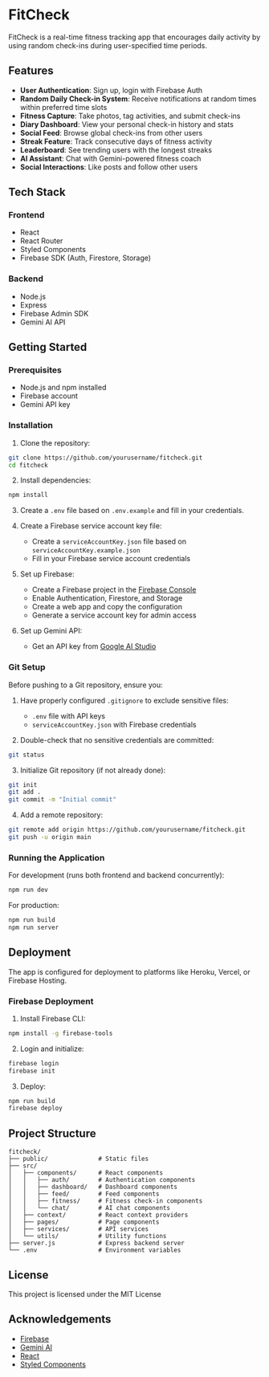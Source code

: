 # FitCheck

FitCheck is a real-time fitness tracking app that encourages daily activity by using random check-ins during user-specified time periods.

## Features

- **User Authentication**: Sign up, login with Firebase Auth
- **Random Daily Check-in System**: Receive notifications at random times within preferred time slots
- **Fitness Capture**: Take photos, tag activities, and submit check-ins
- **Diary Dashboard**: View your personal check-in history and stats
- **Social Feed**: Browse global check-ins from other users
- **Streak Feature**: Track consecutive days of fitness activity
- **Leaderboard**: See trending users with the longest streaks
- **AI Assistant**: Chat with Gemini-powered fitness coach
- **Social Interactions**: Like posts and follow other users

## Tech Stack

### Frontend
- React
- React Router
- Styled Components
- Firebase SDK (Auth, Firestore, Storage)

### Backend
- Node.js
- Express
- Firebase Admin SDK
- Gemini AI API

## Getting Started

### Prerequisites

- Node.js and npm installed
- Firebase account
- Gemini API key

### Installation

1. Clone the repository:
```bash
git clone https://github.com/yourusername/fitcheck.git
cd fitcheck
```

2. Install dependencies:
```bash
npm install
```

3. Create a `.env` file based on `.env.example` and fill in your credentials.

4. Create a Firebase service account key file:
   - Create a `serviceAccountKey.json` file based on `serviceAccountKey.example.json`
   - Fill in your Firebase service account credentials

5. Set up Firebase:
   - Create a Firebase project in the [Firebase Console](https://console.firebase.google.com/)
   - Enable Authentication, Firestore, and Storage
   - Create a web app and copy the configuration
   - Generate a service account key for admin access

6. Set up Gemini API:
   - Get an API key from [Google AI Studio](https://makersuite.google.com/)

### Git Setup

Before pushing to a Git repository, ensure you:

1. Have properly configured `.gitignore` to exclude sensitive files:
   - `.env` file with API keys
   - `serviceAccountKey.json` with Firebase credentials

2. Double-check that no sensitive credentials are committed:
```bash
git status
```

3. Initialize Git repository (if not already done):
```bash
git init
git add .
git commit -m "Initial commit"
```

4. Add a remote repository:
```bash
git remote add origin https://github.com/yourusername/fitcheck.git
git push -u origin main
```

### Running the Application

For development (runs both frontend and backend concurrently):
```bash
npm run dev
```

For production:
```bash
npm run build
npm run server
```

## Deployment

The app is configured for deployment to platforms like Heroku, Vercel, or Firebase Hosting.

### Firebase Deployment

1. Install Firebase CLI:
```bash
npm install -g firebase-tools
```

2. Login and initialize:
```bash
firebase login
firebase init
```

3. Deploy:
```bash
npm run build
firebase deploy
```

## Project Structure

```
fitcheck/
├── public/              # Static files
├── src/
│   ├── components/      # React components
│   │   ├── auth/        # Authentication components
│   │   ├── dashboard/   # Dashboard components
│   │   ├── feed/        # Feed components
│   │   ├── fitness/     # Fitness check-in components
│   │   └── chat/        # AI chat components
│   ├── context/         # React context providers
│   ├── pages/           # Page components
│   ├── services/        # API services
│   └── utils/           # Utility functions
├── server.js            # Express backend server
└── .env                 # Environment variables
```

## License

This project is licensed under the MIT License

## Acknowledgements

- [Firebase](https://firebase.google.com/)
- [Gemini AI](https://ai.google.dev/)
- [React](https://reactjs.org/)
- [Styled Components](https://styled-components.com/)
